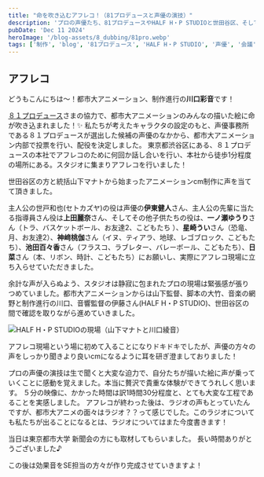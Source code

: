 ```yaml
---
title: "命を吹き込むアフレコ！（81プロデュースと声優の演技）"
description: 'プロの声優たち、81プロデュースやHALF H・P STUDIOと世田谷区、そして私たち都市大のメンバーでスタジオでアフレコを行いました！'
pubDate: 'Dec 11 2024'
heroImage: '/blog-assets/8_dubbing/81pro.webp'
tags: ['制作', 'blog', '81プロデュース', 'HALF H・P STUDIO', '声優', '会議', '渋谷区', 'アフレコ', '伊東健人', '上田麗奈']
---
```


## アフレコ

どうもこんにちは〜！都市大アニメーション、制作進行の**川口彩音**です！

[８１プロデュース](https://www.81produce.co.jp)さまの協力で、都市大アニメーションのみんなの描いた絵に命が吹き込まれました！✨
私たちが考えたキャラクタの設定のもと、声優事務所である８１プロデュースが選出した候補の声優のなかから、都市大アニメーション内部で投票を行い、配役を決定しました。
東京都渋谷区にある、８１プロデュースの本社でアフレコのために何回か話し合いを行い、本社から徒歩1分程度の場所にある。スタジオに集まりアフレコを行いました！

世田谷区の方と統括山下マナトから始まったアニメーションcm制作に声を当てて頂きました。

主人公の世戸和也(セトカズヤ)の役は声優の**伊東健人**さん、主人公の先輩に当たる指導員さん役は**上田麗奈**さん、そしてその他子供たちの役は、**一ノ瀬ゆうり**さん（トラ、バスケットボール、お友達2、こどもたち ）、**星崎うい**さん（恐竜、月、お友達2）、**神﨑桃伽**さん（イヌ、ティアラ、地球、レゴブロック、こどもたち）、**池田百々香**さん（フラスコ、ラブレター、バレーボール、こどもたち）、**日菜**さん（本、リボン、時計、こどもたち）にお願いし、実際にアフレコ現場に立ち入らせていただきました。

余計な声が入らぬよう、スタジオは静寂に包まれたプロの現場は緊張感が張りつめていました。都市大アニメーションからは山下監督、脚本の大竹、音楽の網野と制作進行の川口、音響監督の伊藤さん(HALF H・P STUDIO)、世田谷区の間で確認を取りながら進めていきました。

![HALF H・P STUDIOの現場（山下マナトと川口綾音）](/blog-assets/8_dubbing/halfhp_yamashita-aya.webp)

アフレコ現場という場に初めて入ることになりドキドキでしたが、声優の方々の声をしっかり聞きより良いcmになるように耳を研ぎ澄ましておりました！

プロの声優の演技は生で聞くと大変な迫力で、自分たちが描いた絵に声が乗っていくことに感動を覚えました。本当に贅沢で貴重な体験ができてうれしく思います。
５分の映像に、かかった時間は訳1時間30分程度と、とても大変な工程であることを実感しました。
アフレコが終わった後は、ラジオの声もとっていたんですが、都市大アニメの面々はラジオ？？って感じでした。このラジオについても私たちが出ることになるとは、ラジオについてはまた今度書きます！

当日は東京都市大学 新聞会の方にも取材してもらいました。
長い時間ありがとうございました♪

この後は効果音をSE担当の方々が作り完成させていきますよ！

